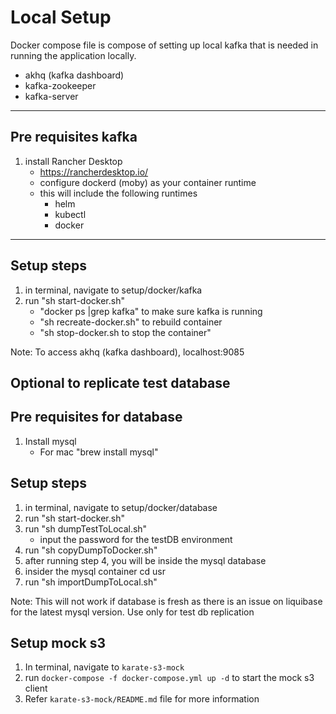# Local Setup 
Docker compose file is compose of setting up local kafka that is needed in running the application locally.
 * akhq (kafka dashboard)
 * kafka-zookeeper
 * kafka-server

---

## Pre requisites kafka

1. install Rancher Desktop
    * https://rancherdesktop.io/
    * configure dockerd (moby) as your container runtime
    * this will include the following runtimes
       * helm
       * kubectl
       * docker

---

## Setup steps
1. in terminal, navigate to setup/docker/kafka
2. run "sh start-docker.sh"
    * "docker ps |grep kafka" to make sure kafka is running
    * "sh recreate-docker.sh" to rebuild container
    * "sh stop-docker.sh to stop the container"


Note: To access akhq (kafka dashboard), localhost:9085



## Optional to replicate test database

## Pre requisites for database
1. Install mysql
     * For mac "brew install mysql"

## Setup steps
1. in terminal, navigate to setup/docker/database
2. run "sh start-docker.sh"
3. run "sh dumpTestToLocal.sh"
      * input the password for the testDB environment
4. run "sh copyDumpToDocker.sh"
5. after running step 4, you will be inside the mysql database
6. insider the mysql container cd usr
7. run "sh importDumpToLocal.sh"

Note: This will not work if database is fresh as there is an issue on liquibase for the latest mysql version.
Use only for test db replication

## Setup mock s3
1. In terminal, navigate to `karate-s3-mock`
2. run `docker-compose -f docker-compose.yml up -d` to start the mock s3 client
3. Refer `karate-s3-mock/README.md` file for more information
